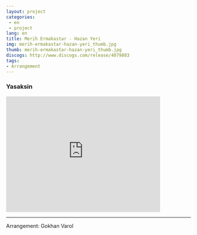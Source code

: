 ```yaml
---
layout: project
categories:
 - en
 - project
lang: en
title: Merih Ermakastar - Hazan Yeri
img: merih-ermakastar-hazan-yeri_thumb.jpg
thumb: merih-ermakastar-hazan-yeri_thumb.jpg
discogs: http://www.discogs.com/release/4079803
tags: 
- Arrangement
---
```


### Yasaksin

<div class="embed-responsive embed-responsive-16by9">
  <iframe width="420" height="315" src="https://www.youtube.com/embed/ivW3R_It1ls" frameborder="0" allowfullscreen></iframe>
</div>

---
Arrangement: Gokhan Varol
